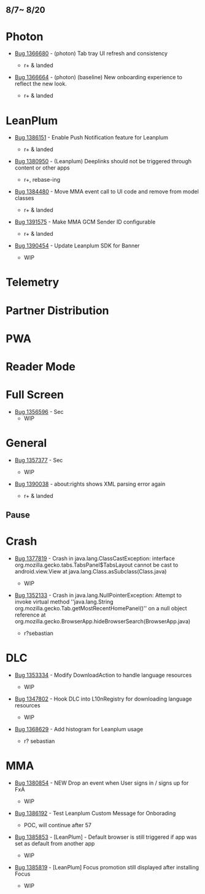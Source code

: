 ## 8/7~ 8/20
# Photon

- [Bug 1366680](https://bugzilla.mozilla.org/show_bug.cgi?id=1366680) - (photon) Tab tray UI refresh and consistency
    - r+ & landed	    

- [Bug 1366664](https://bugzilla.mozilla.org/show_bug.cgi?id=1366664) - (photon) (baseline) New onboarding experience to reflect the new look.
    - r+ & landed	    

# LeanPlum

- [Bug 1386151](https://bugzilla.mozilla.org/show_bug.cgi?id=1386151) - Enable Push Notification feature for Leanplum
    - r+ & landed	    
    
- [Bug 1380950](https://bugzilla.mozilla.org/show_bug.cgi?id=1380950) - (Leanplum) Deeplinks should not be triggered through content or other apps
    - r+, rebase-ing
    
- [Bug 1384480](https://bugzilla.mozilla.org/show_bug.cgi?id=1384480) - Move MMA event call to UI code and remove from model classes 
    - r+ & landed	   
    
- [Bug 1391575](https://bugzilla.mozilla.org/show_bug.cgi?id=1391575) - Make MMA GCM Sender ID configurable
    - r+ & landed	   
    
- [Bug 1390454](https://bugzilla.mozilla.org/show_bug.cgi?id=1390454) - Update Leanplum SDK for Banner
    - WIP
    


# Telemetry    
# Partner Distribution
# PWA
# Reader Mode
# Full Screen
- [Bug 1356596](https://bugzilla.mozilla.org/show_bug.cgi?id=1356596) - Sec 
    - WIP

# General

- [Bug 1357377](https://bugzilla.mozilla.org/show_bug.cgi?id=1352133) - Sec
    - WIP
    
- [Bug 1390038](https://bugzilla.mozilla.org/show_bug.cgi?id=1390038) - about:rights shows XML parsing error again
    - r+ & landed	   

## Pause
# Crash
- [Bug 1377819](https://bugzilla.mozilla.org/show_bug.cgi?id=1377819) - Crash in java.lang.ClassCastException: interface org.mozilla.gecko.tabs.TabsPanel$TabsLayout cannot be cast to android.view.View at java.lang.Class.asSubclass(Class.java)
    - WIP

- [Bug 1352133](https://bugzilla.mozilla.org/show_bug.cgi?id=1352133) - Crash in java.lang.NullPointerException: Attempt to invoke virtual method ''java.lang.String org.mozilla.gecko.Tab.getMostRecentHomePanel()'' on a null object reference at org.mozilla.gecko.BrowserApp.hideBrowserSearch(BrowserApp.java)
    - r?sebastian

# DLC
- [Bug 1353334](https://bugzilla.mozilla.org/show_bug.cgi?id=1353334) - Modify DownloadAction to handle language resources
    - WIP
    
- [Bug 1347802](https://bugzilla.mozilla.org/show_bug.cgi?id=1347802) - Hook DLC into L10nRegistry for downloading language resources
    - WIP
    
- [Bug 1368629](https://bugzilla.mozilla.org/show_bug.cgi?id=1368629) - Add histogram for Leanplum usage
    - r? sebastian
# MMA
- [Bug 1380854](https://bugzilla.mozilla.org/show_bug.cgi?id=1380854) - NEW	Drop an event when User signs in / signs up for FxA 
    - WIP

- [Bug 1386192](https://bugzilla.mozilla.org/show_bug.cgi?id=1386192) - Test Leanplum Custom Message for Onborading
    - POC, will continue after 57
    
- [Bug 1385853](https://bugzilla.mozilla.org/show_bug.cgi?id=1385853) - [LeanPlum] - Default browser is still triggered if app was set as default from another app
    - WIP
    
- [Bug 1385819](https://bugzilla.mozilla.org/show_bug.cgi?id=1385819) - [LeanPlum] Focus promotion still displayed after installing Focus
    - WIP   
    
